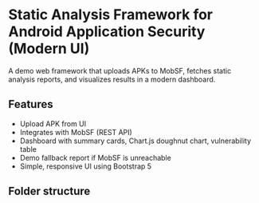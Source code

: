 # Static Analysis Framework for Android Application Security (Modern UI)

A demo web framework that uploads APKs to MobSF, fetches static analysis reports, and visualizes results in a modern dashboard.

## Features
- Upload APK from UI
- Integrates with MobSF (REST API)
- Dashboard with summary cards, Chart.js doughnut chart, vulnerability table
- Demo fallback report if MobSF is unreachable
- Simple, responsive UI using Bootstrap 5

## Folder structure
